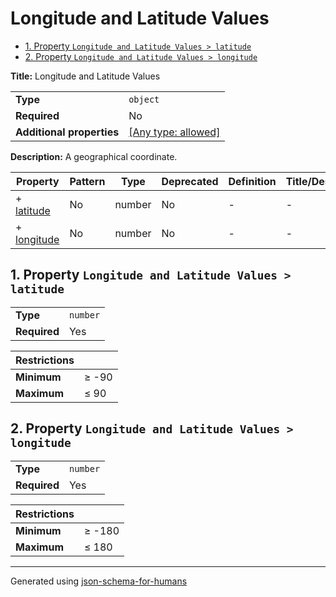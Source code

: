 # Longitude and Latitude Values

- [1. Property `Longitude and Latitude Values > latitude`](#latitude-74756465)
- [2. Property `Longitude and Latitude Values > longitude`](#longitude-74756465)

**Title:** Longitude and Latitude Values

|                           |                                                                           |
| ------------------------- | ------------------------------------------------------------------------- |
| **Type**                  | `object`                                                                  |
| **Required**              | No                                                                        |
| **Additional properties** | [[Any type: allowed]](# "Additional Properties of any type are allowed.") |

**Description:** A geographical coordinate.

| Property                            | Pattern | Type   | Deprecated | Definition | Title/Description |
| ----------------------------------- | ------- | ------ | ---------- | ---------- | ----------------- |
| + [latitude](#latitude-74756465 )   | No      | number | No         | -          | -                 |
| + [longitude](#longitude-74756465 ) | No      | number | No         | -          | -                 |

## <a name="latitude-74756465"></a>1. Property `Longitude and Latitude Values > latitude`

|              |          |
| ------------ | -------- |
| **Type**     | `number` |
| **Required** | Yes      |

| Restrictions |          |
| ------------ | -------- |
| **Minimum**  | &ge; -90 |
| **Maximum**  | &le; 90  |

## <a name="longitude-74756465"></a>2. Property `Longitude and Latitude Values > longitude`

|              |          |
| ------------ | -------- |
| **Type**     | `number` |
| **Required** | Yes      |

| Restrictions |           |
| ------------ | --------- |
| **Minimum**  | &ge; -180 |
| **Maximum**  | &le; 180  |

----------------------------------------------------------------------------------------------------------------------------
Generated using [json-schema-for-humans](https://github.com/coveooss/json-schema-for-humans)
